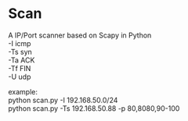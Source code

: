 # Scan
A IP/Port scanner based on Scapy in Python
 <br />
-I icmp <br />
-Ts syn <br />
-Ta ACK <br />
-Tf FIN <br />
-U udp <br />

example: <br />
python scan.py -I 192.168.50.0/24 <br />
python scan.py -Ts 192.168.50.88 -p 80,8080,90-100
